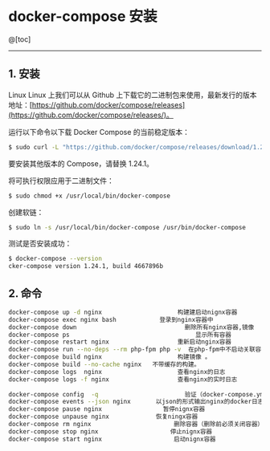#  docker-compose 安装

@[toc]

---

## 1. 安装
Linux
Linux 上我们可以从 Github 上下载它的二进制包来使用，最新发行的版本地址：[https://github.com/docker/compose/releases](https://github.com/docker/compose/releases/)。


运行以下命令以下载 Docker Compose 的当前稳定版本：

```bash
$ sudo curl -L "https://github.com/docker/compose/releases/download/1.24.1/docker-compose-$(uname -s)-$(uname -m)" -o /usr/local/bin/docker-compose
```

要安装其他版本的 Compose，请替换 1.24.1。

将可执行权限应用于二进制文件：

```bash
$ sudo chmod +x /usr/local/bin/docker-compose
```

创建软链：

```bash
$ sudo ln -s /usr/local/bin/docker-compose /usr/bin/docker-compose
```

测试是否安装成功：

```bash
$ docker-compose --version
cker-compose version 1.24.1, build 4667896b
```

## 2. 命令
```bash
docker-compose up -d nginx                     构建建启动nignx容器
docker-compose exec nginx bash            登录到nginx容器中
docker-compose down                              删除所有nginx容器,镜像
docker-compose ps                                   显示所有容器
docker-compose restart nginx                   重新启动nginx容器
docker-compose run --no-deps --rm php-fpm php -v  在php-fpm中不启动关联容器，并容器执行php -v 执行完成后删除容器
docker-compose build nginx                     构建镜像 。        
docker-compose build --no-cache nginx   不带缓存的构建。
docker-compose logs  nginx                     查看nginx的日志 
docker-compose logs -f nginx                   查看nginx的实时日志
 
docker-compose config  -q                        验证（docker-compose.yml）文件配置，当配置正确时，不输出任何内容，当文件配置错误，输出错误信息。 
docker-compose events --json nginx       以json的形式输出nginx的docker日志
docker-compose pause nginx                 暂停nignx容器
docker-compose unpause nginx             恢复ningx容器
docker-compose rm nginx                       删除容器（删除前必须关闭容器）
docker-compose stop nginx                    停止nignx容器
docker-compose start nginx                    启动nignx容器
```
